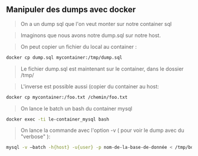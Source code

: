 

Manipuler des dumps avec docker
---------------

> On a un dump sql que l'on veut monter sur notre container sql

> Imaginons que nous avons notre dump.sql sur notre host.


> On peut copier un fichier du local au container :

```bash
docker cp dump.sql mycontainer:/tmp/dump.sql
```
> Le fichier dump.sql est maintenant sur le container, dans le dossier /tmp/

> L'inverse est possible aussi (copier du container au host:

```bash
docker cp mycontainer:/foo.txt /chemin/foo.txt
```

> On lance le batch un bash du container mysql

```bash
docker exec -ti le-container_mysql bash
``````

> On lance la commande avec l'option -v ( pour voir le dump avec du "verbose" ):


```bash
mysql -v —batch -h{host} -u{user} -p nom-de-la-base-de-donnée < /tmp/bdd.sql
``````

